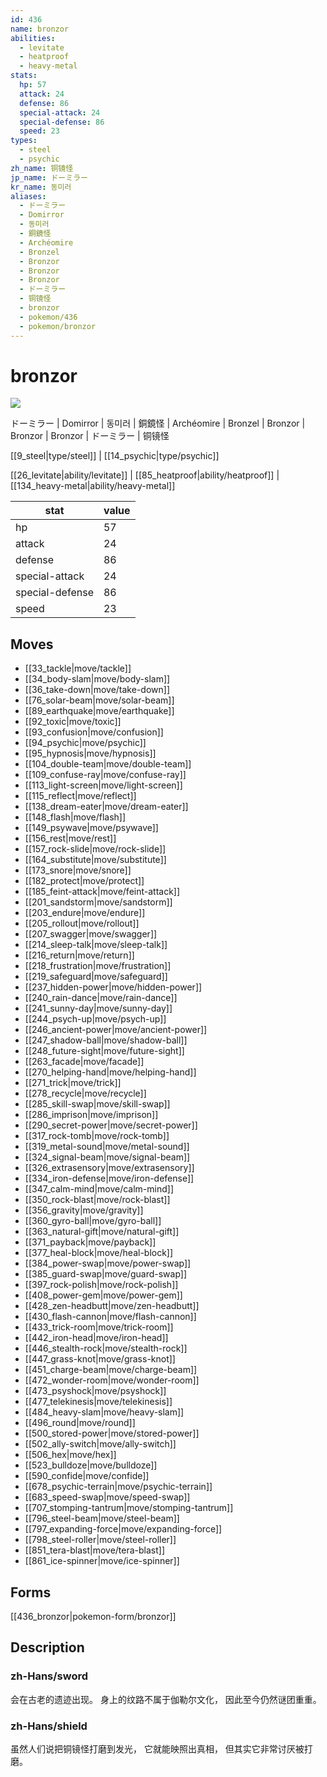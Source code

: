 ```yaml
---
id: 436
name: bronzor
abilities:
  - levitate
  - heatproof
  - heavy-metal
stats:
  hp: 57
  attack: 24
  defense: 86
  special-attack: 24
  special-defense: 86
  speed: 23
types:
  - steel
  - psychic
zh_name: 铜镜怪
jp_name: ドーミラー
kr_name: 동미러
aliases:
  - ドーミラー
  - Domirror
  - 동미러
  - 銅鏡怪
  - Archéomire
  - Bronzel
  - Bronzor
  - Bronzor
  - Bronzor
  - ドーミラー
  - 铜镜怪
  - bronzor
  - pokemon/436
  - pokemon/bronzor
---
```

# bronzor

![](https://raw.githubusercontent.com/PokeAPI/sprites/master/sprites/pokemon/436.png)

ドーミラー | Domirror | 동미러 | 銅鏡怪 | Archéomire | Bronzel | Bronzor | Bronzor | Bronzor | ドーミラー | 铜镜怪

[[9_steel|type/steel]] | [[14_psychic|type/psychic]]

[[26_levitate|ability/levitate]] | [[85_heatproof|ability/heatproof]] | [[134_heavy-metal|ability/heavy-metal]]

|stat|value|
|---|---|
|hp|57|
|attack|24|
|defense|86|
|special-attack|24|
|special-defense|86|
|speed|23|


## Moves

- [[33_tackle|move/tackle]]
- [[34_body-slam|move/body-slam]]
- [[36_take-down|move/take-down]]
- [[76_solar-beam|move/solar-beam]]
- [[89_earthquake|move/earthquake]]
- [[92_toxic|move/toxic]]
- [[93_confusion|move/confusion]]
- [[94_psychic|move/psychic]]
- [[95_hypnosis|move/hypnosis]]
- [[104_double-team|move/double-team]]
- [[109_confuse-ray|move/confuse-ray]]
- [[113_light-screen|move/light-screen]]
- [[115_reflect|move/reflect]]
- [[138_dream-eater|move/dream-eater]]
- [[148_flash|move/flash]]
- [[149_psywave|move/psywave]]
- [[156_rest|move/rest]]
- [[157_rock-slide|move/rock-slide]]
- [[164_substitute|move/substitute]]
- [[173_snore|move/snore]]
- [[182_protect|move/protect]]
- [[185_feint-attack|move/feint-attack]]
- [[201_sandstorm|move/sandstorm]]
- [[203_endure|move/endure]]
- [[205_rollout|move/rollout]]
- [[207_swagger|move/swagger]]
- [[214_sleep-talk|move/sleep-talk]]
- [[216_return|move/return]]
- [[218_frustration|move/frustration]]
- [[219_safeguard|move/safeguard]]
- [[237_hidden-power|move/hidden-power]]
- [[240_rain-dance|move/rain-dance]]
- [[241_sunny-day|move/sunny-day]]
- [[244_psych-up|move/psych-up]]
- [[246_ancient-power|move/ancient-power]]
- [[247_shadow-ball|move/shadow-ball]]
- [[248_future-sight|move/future-sight]]
- [[263_facade|move/facade]]
- [[270_helping-hand|move/helping-hand]]
- [[271_trick|move/trick]]
- [[278_recycle|move/recycle]]
- [[285_skill-swap|move/skill-swap]]
- [[286_imprison|move/imprison]]
- [[290_secret-power|move/secret-power]]
- [[317_rock-tomb|move/rock-tomb]]
- [[319_metal-sound|move/metal-sound]]
- [[324_signal-beam|move/signal-beam]]
- [[326_extrasensory|move/extrasensory]]
- [[334_iron-defense|move/iron-defense]]
- [[347_calm-mind|move/calm-mind]]
- [[350_rock-blast|move/rock-blast]]
- [[356_gravity|move/gravity]]
- [[360_gyro-ball|move/gyro-ball]]
- [[363_natural-gift|move/natural-gift]]
- [[371_payback|move/payback]]
- [[377_heal-block|move/heal-block]]
- [[384_power-swap|move/power-swap]]
- [[385_guard-swap|move/guard-swap]]
- [[397_rock-polish|move/rock-polish]]
- [[408_power-gem|move/power-gem]]
- [[428_zen-headbutt|move/zen-headbutt]]
- [[430_flash-cannon|move/flash-cannon]]
- [[433_trick-room|move/trick-room]]
- [[442_iron-head|move/iron-head]]
- [[446_stealth-rock|move/stealth-rock]]
- [[447_grass-knot|move/grass-knot]]
- [[451_charge-beam|move/charge-beam]]
- [[472_wonder-room|move/wonder-room]]
- [[473_psyshock|move/psyshock]]
- [[477_telekinesis|move/telekinesis]]
- [[484_heavy-slam|move/heavy-slam]]
- [[496_round|move/round]]
- [[500_stored-power|move/stored-power]]
- [[502_ally-switch|move/ally-switch]]
- [[506_hex|move/hex]]
- [[523_bulldoze|move/bulldoze]]
- [[590_confide|move/confide]]
- [[678_psychic-terrain|move/psychic-terrain]]
- [[683_speed-swap|move/speed-swap]]
- [[707_stomping-tantrum|move/stomping-tantrum]]
- [[796_steel-beam|move/steel-beam]]
- [[797_expanding-force|move/expanding-force]]
- [[798_steel-roller|move/steel-roller]]
- [[851_tera-blast|move/tera-blast]]
- [[861_ice-spinner|move/ice-spinner]]

## Forms



[[436_bronzor|pokemon-form/bronzor]]

## Description

### zh-Hans/sword

会在古老的遗迹出现。
身上的纹路不属于伽勒尔文化，
因此至今仍然谜团重重。

### zh-Hans/shield

虽然人们说把铜镜怪打磨到发光，
它就能映照出真相，
但其实它非常讨厌被打磨。

